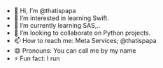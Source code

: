 - 👋 Hi, I’m @thatispapa
- 👀 I’m interested in learning Swift.
- 🌱 I’m currently learning SAS,..
- 💞️ I’m looking to collaborate on Python projects.
- 📫 How to reach me: Meta Services; @thatispapa
- 😄 Pronouns: You can call me by my name
- ⚡ Fun fact: I run

<!---
thatispapa/thatispapa is a ✨ special ✨ repository because its `README.md` (this file) appears on your GitHub profile.
You can click the Preview link to take a look at your changes.
--->
